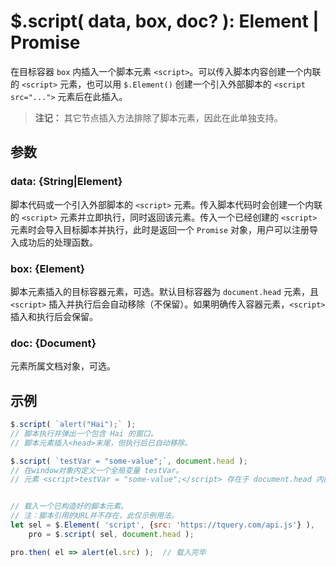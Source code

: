 # $.script( data, box, doc? ): Element | Promise

在目标容器 `box` 内插入一个脚本元素 `<script>`。可以传入脚本内容创建一个内联的 `<script>` 元素，也可以用 `$.Element()` 创建一个引入外部脚本的 `<script src="...">` 元素后在此插入。

> **注记：**
> 其它节点插入方法排除了脚本元素，因此在此单独支持。


## 参数

### data: {String|Element}

脚本代码或一个引入外部脚本的 `<script>` 元素。传入脚本代码时会创建一个内联的 `<script>` 元素并立即执行，同时返回该元素。传入一个已经创建的 `<script>` 元素时会导入目标脚本并执行，此时是返回一个 `Promise` 对象，用户可以注册导入成功后的处理函数。


### box: {Element}

脚本元素插入的目标容器元素，可选。默认目标容器为 `document.head` 元素，且 `<script>` 插入并执行后会自动移除（不保留）。如果明确传入容器元素，`<script>` 插入和执行后会保留。


### doc: {Document}

元素所属文档对象，可选。


## 示例

```js
$.script( `alert("Hai");` );
// 脚本执行并弹出一个包含 Hai 的窗口。
// 脚本元素插入<head>末尾，但执行后已自动移除。

$.script( `testVar = "some-value";`, document.head );
// 在window对象内定义一个全局变量 testVar。
// 元素 <script>testVar = "some-value";</script> 存在于 document.head 内的末尾。


// 载入一个已构造好的脚本元素。
// 注：脚本引用的URL并不存在，此仅示例用法。
let sel = $.Element( 'script', {src: 'https://tquery.com/api.js'} ),
    pro = $.script( sel, document.head );

pro.then( el => alert(el.src) );  // 载入完毕
```